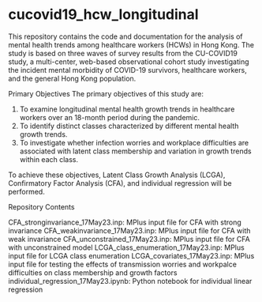 # cucovid19_hcw_longitudinal

This repository contains the code and documentation for the analysis of mental health trends among healthcare workers (HCWs) in Hong Kong. The study is based on three waves of survey results from the CU-COVID19 study, a multi-center, web-based observational cohort study investigating the incident mental morbidity of COVID-19 survivors, healthcare workers, and the general Hong Kong population.

Primary Objectives
The primary objectives of this study are:

1. To examine longitudinal mental health growth trends in healthcare workers over an 18-month period during the pandemic.
2. To identify distinct classes characterized by different mental health growth trends.
3. To investigate whether infection worries and workplace difficulties are associated with latent class membership and variation in growth trends within each class.

To achieve these objectives, Latent Class Growth Analysis (LCGA), Confirmatory Factor Analysis (CFA), and individual regression will be performed.

Repository Contents

CFA_stronginvariance_17May23.inp: MPlus input file for CFA with strong invariance
CFA_weakinvariance_17May23.inp: MPlus input file for CFA with weak invariance
CFA_unconstrained_17May23.inp: MPlus input file for CFA with unconstrained model
LCGA_class_enumeration_17May23.inp: MPlus input file for LCGA class enumeration
LCGA_covariates_17May23.inp: MPlus input file for testing the effects of transmission worries and workpalce difficulties on class membership and growth factors
individual_regression_17May23.ipynb: Python notebook for individual linear regression
